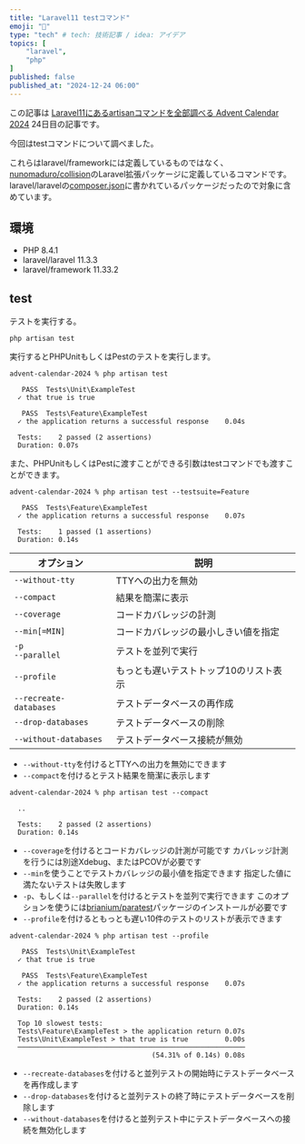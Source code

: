 ```yaml
---
title: "Laravel11 testコマンド"
emoji: "🎉"
type: "tech" # tech: 技術記事 / idea: アイデア
topics: [
    "laravel",
    "php"
]
published: false
published_at: "2024-12-24 06:00"
---
```


この記事は [Laravel11にあるartisanコマンドを全部調べる Advent Calendar 2024](https://adventar.org/calendars/10674) 24日目の記事です。

今回はtestコマンドについて調べました。

これらはlaravel/frameworkには定義しているものではなく、[nunomaduro/collision](https://github.com/nunomaduro/collision)のLaravel拡張パッケージに定義しているコマンドです。
laravel/laravelの[composer.json](https://github.com/laravel/laravel/blob/v11.3.3/composer.json)に書かれているパッケージだったので対象に含めています。

## 環境

- PHP 8.4.1
- laravel/laravel 11.3.3
- laravel/framework 11.33.2

## test

テストを実行する。

```
php artisan test
```

実行するとPHPUnitもしくはPestのテストを実行します。

```
advent-calendar-2024 % php artisan test

   PASS  Tests\Unit\ExampleTest
  ✓ that true is true

   PASS  Tests\Feature\ExampleTest
  ✓ the application returns a successful response    0.04s

  Tests:    2 passed (2 assertions)
  Duration: 0.07s
```

また、PHPUnitもしくはPestに渡すことができる引数はtestコマンドでも渡すことができます。

```
advent-calendar-2024 % php artisan test --testsuite=Feature

   PASS  Tests\Feature\ExampleTest
  ✓ the application returns a successful response    0.07s  

  Tests:    1 passed (1 assertions)
  Duration: 0.14s
```

| オプション | 説明 |
| --- | --- |
| `--without-tty` | TTYへの出力を無効 |
| `--compact` | 結果を簡潔に表示 |
| `--coverage` | コードカバレッジの計測 |
| `--min[=MIN]` | コードカバレッジの最小しきい値を指定 |
| `-p`<br>`--parallel` | テストを並列で実行 |
| `--profile` | もっとも遅いテストトップ10のリスト表示 |
| `--recreate-databases` | テストデータベースの再作成 |
| `--drop-databases` | テストデータベースの削除 |
| `--without-databases` | テストデータベース接続が無効 |

- `--without-tty`を付けるとTTYへの出力を無効にできます
- `--compact`を付けるとテスト結果を簡潔に表示します
```
advent-calendar-2024 % php artisan test --compact

  ..

  Tests:    2 passed (2 assertions)
  Duration: 0.14s
```
- `--coverage`を付けるとコードカバレッジの計測が可能です
カバレッジ計測を行うには別途Xdebug、またはPCOVが必要です
- `--min`を使うことでテストカバレッジの最小値を指定できます
指定した値に満たないテストは失敗します
- `-p`、もしくは`--parallel`を付けるとテストを並列で実行できます
このオプションを使うには[brianium/paratest](https://github.com/paratestphp/paratest)パッケージのインストールが必要です
- `--profile`を付けるともっとも遅い10件のテストのリストが表示できます
```
advent-calendar-2024 % php artisan test --profile

   PASS  Tests\Unit\ExampleTest
  ✓ that true is true

   PASS  Tests\Feature\ExampleTest
  ✓ the application returns a successful response    0.07s

  Tests:    2 passed (2 assertions)
  Duration: 0.14s

  Top 10 slowest tests:
  Tests\Feature\ExampleTest > the application return 0.07s
  Tests\Unit\ExampleTest > that true is true         0.00s
  ────────────────────────────────────────────────────────
                                   (54.31% of 0.14s) 0.08s
```
- `--recreate-databases`を付けると並列テストの開始時にテストデータベースを再作成します
- `--drop-databases`を付けると並列テストの終了時にテストデータベースを削除します
- `--without-databases`を付けると並列テスト中にテストデータベースへの接続を無効化します
